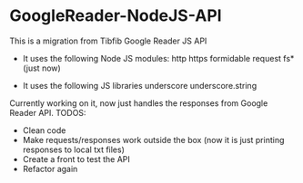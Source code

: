 GoogleReader-NodeJS-API
=======================

This is a migration from Tibfib Google Reader JS API

- It uses the following Node JS modules:
  http
  https
  formidable
  request
  fs* (just now)
  
- It uses the following JS libraries
  underscore
  underscore.string
  
Currently working on it, now just handles the responses from Google Reader API.
TODOS:
- Clean code
- Make requests/responses work outside the box (now it is just printing responses to local txt files)
- Create a front to test the API
- Refactor again
